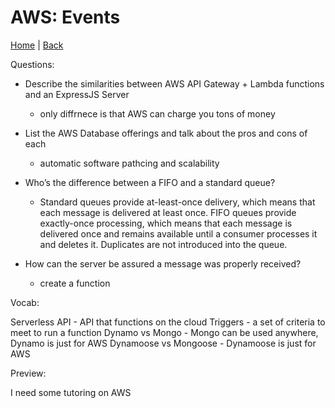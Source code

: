 # AWS: Events

[Home](/README.md) | [Back](/401-main/401TableofContents.md)

Questions:

- Describe the similarities between AWS API Gateway + Lambda functions and an ExpressJS Server

  - only diffrnece is that AWS can charge you tons of money

- List the AWS Database offerings and talk about the pros and cons of each

  - automatic software pathcing and scalability

- Who’s the difference between a FIFO and a standard queue?

  - Standard queues provide at-least-once delivery, which means that each message is delivered at least once. FIFO queues provide exactly-once processing, which means that each message is delivered once and remains available until a consumer processes it and deletes it. Duplicates are not introduced into the queue.

- How can the server be assured a message was properly received?

  - create a function


Vocab:

Serverless API - API that functions on the cloud
Triggers - a set of criteria to meet to run a function
Dynamo vs Mongo - Mongo can be used anywhere, Dynamo is just for AWS
Dynamoose vs Mongoose - Dynamoose is just for AWS

Preview:

I need some tutoring on AWS
